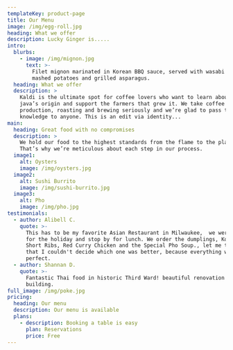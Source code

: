 ```yaml
---
templateKey: product-page
title: Our Menu
image: /img/egg-roll.jpg
heading: What we offer
description: Lucky Ginger is.....
intro:
  blurbs:
    - image: /img/mignon.jpg
      text: >-
        Filet mignon marinated in Korean BBQ sauce, served with wasabi garlic
        mashed potatoes and grilled asparagus.
  heading: What we offer
  description: >
    Kaldi is the ultimate spot for coffee lovers who want to learn about their
    java’s origin and support the farmers that grew it. We take coffee
    production, roasting and brewing seriously and we’re glad to pass that
    knowledge to anyone. This is an edit via identity...
main:
  heading: Great food with no compromises
  description: >
    We hold our food to the highest standards from the flame to the plate.
    That’s why we’re meticulous about each step in our process.
  image1:
    alt: Oysters
    image: /img/oysters.jpg
  image2:
    alt: Sushi Burrito
    image: /img/sushi-burrito.jpg
  image3:
    alt: Pho
    image: /img/pho.jpg
testimonials:
  - author: Alibell C.
    quote: >-
      This has to be my favorite Asian Restaurant in Milwaukee,  we were in town
      for the holiday and stop by for lunch. We order the dumplings, Korean
      Short Ribs, Red Curry Chicken and the Special Pho Soup., let me tell you
      that I couldn't decide which one was better, because everything was
      perfect.
  - author: Shannan D.
    quote: >-
      Fantastic Thai food in historic Third Ward! beautiful renovation in an old
      building.
full_image: /img/poke.jpg
pricing:
  heading: Our menu
  description: Our menu is available
  plans:
    - description: Booking a table is easy
      plan: Reservations
      price: Free
---
```


